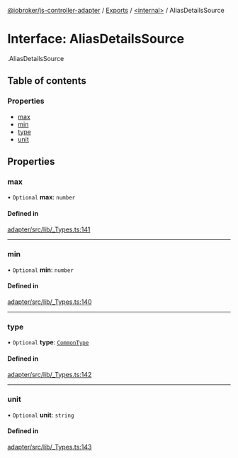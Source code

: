 [@iobroker/js-controller-adapter](../README.md) / [Exports](../modules.md) / [<internal\>](../modules/internal_.md) / AliasDetailsSource

# Interface: AliasDetailsSource

[<internal>](../modules/internal_.md).AliasDetailsSource

## Table of contents

### Properties

- [max](internal_.AliasDetailsSource.md#max)
- [min](internal_.AliasDetailsSource.md#min)
- [type](internal_.AliasDetailsSource.md#type)
- [unit](internal_.AliasDetailsSource.md#unit)

## Properties

### max

• `Optional` **max**: `number`

#### Defined in

[adapter/src/lib/_Types.ts:141](https://github.com/ioBroker/ioBroker.js-controller/blob/c590b2a5/packages/adapter/src/lib/_Types.ts#L141)

___

### min

• `Optional` **min**: `number`

#### Defined in

[adapter/src/lib/_Types.ts:140](https://github.com/ioBroker/ioBroker.js-controller/blob/c590b2a5/packages/adapter/src/lib/_Types.ts#L140)

___

### type

• `Optional` **type**: [`CommonType`](../modules/internal_.md#commontype)

#### Defined in

[adapter/src/lib/_Types.ts:142](https://github.com/ioBroker/ioBroker.js-controller/blob/c590b2a5/packages/adapter/src/lib/_Types.ts#L142)

___

### unit

• `Optional` **unit**: `string`

#### Defined in

[adapter/src/lib/_Types.ts:143](https://github.com/ioBroker/ioBroker.js-controller/blob/c590b2a5/packages/adapter/src/lib/_Types.ts#L143)
